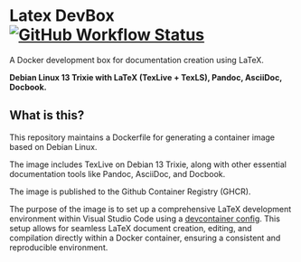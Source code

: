 # Latex DevBox [![GitHub Workflow Status](https://img.shields.io/github/actions/workflow/status/jakoch/latex-devbox/release.yml?branch=main&style=flat&logo=github&label=Image%20published%20on%20GHCR)](https://github.com/jakoch/latex-devbox)

A Docker development box for documentation creation using LaTeX.

**Debian Linux 13 Trixie with LaTeX (TexLive + TexLS), Pandoc, AsciiDoc, Docbook.**

## What is this?

This repository maintains a Dockerfile for generating a container image based on Debian Linux.

The image includes TexLive on Debian 13 Trixie, along with other essential documentation tools like Pandoc, AsciiDoc, and Docbook.

The image is published to the Github Container Registry (GHCR).

The purpose of the image is to set up a comprehensive LaTeX development environment within Visual Studio Code using a [devcontainer config](https://github.com/jakoch/latex-devbox#fetching-the-prebuild-container-images-using-a-devcontainer-config). This setup allows for seamless LaTeX document creation, editing, and compilation directly within a Docker container, ensuring a consistent and reproducible environment.
